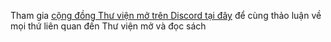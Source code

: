 Tham gia [cộng đồng Thư viện mở trên Discord tại đây](https://discord.gg/m4y96pXx3A) để cùng thảo luận về mọi thứ liên quan đến Thư viện mở và đọc sách